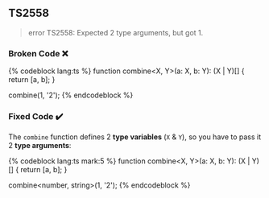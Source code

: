 ## TS2558

> error TS2558: Expected 2 type arguments, but got 1.

### Broken Code ❌

<!-- prettier-ignore-start -->
{% codeblock lang:ts %}
function combine<X, Y>(a: X, b: Y): (X | Y)[] {
  return [a, b];
}

combine<number>(1, '2');
{% endcodeblock %}
<!-- prettier-ignore-end -->

### Fixed Code ✔️

The `combine` function defines 2 **type variables** (`X` & `Y`), so you have to pass it 2 **type arguments**:

<!-- prettier-ignore-start -->
{% codeblock lang:ts mark:5 %}
function combine<X, Y>(a: X, b: Y): (X | Y)[] {
  return [a, b];
}

combine<number, string>(1, '2');
{% endcodeblock %}
<!-- prettier-ignore-end -->
